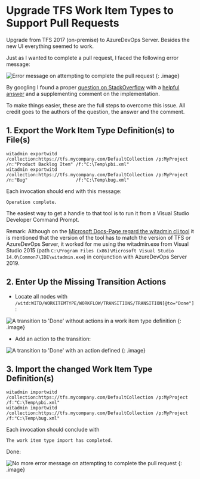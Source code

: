 # Upgrade TFS Work Item Types to Support Pull Requests

Upgrade from TFS 2017 (on-premise) to AzureDevOps Server. Besides the new UI everything seemed to work.

Just as I wanted to complete a pull request, I faced the following error message:

![Error message on attempting to complete the pull request](/images/posts/AzureDevOpsUpgradeWorkItemTemplates/ErrorMessage.PNG)
{: .image}

By googling I found a proper [question on StackOverflow](https://stackoverflow.com/questions/50935155/tfs-cannot-complete-product-backlog-item-because-there-is-no-transition-from-co) with a [helpful answer](https://stackoverflow.com/a/50941616/571213) and a supplementing comment on the implementation.

To make things easier, these are the full steps to overcome this issue. All credit goes to the authors of the question, the answer and the comment.


## 1. Export the Work Item Type Definition(s) to File(s)

    witadmin exportwitd /collection:https://tfs.mycompany.com/DefaultCollection /p:MyProject /n:"Product Backlog Item" /f:"C:\Temp\pbi.xml"
    witadmin exportwitd /collection:https://tfs.mycompany.com/DefaultCollection /p:MyProject /n:"Bug"                  /f:"C:\Temp\bug.xml"

Each invocation should end with this message:

    Operation complete.

The easiest way to get a handle to that tool is to run it from a Visual Studio Developer Command Prompt.

Remark: Although on the [Microsoft Docs-Page regard the witadmin cli tool](https://docs.microsoft.com/en-us/azure/devops/reference/witadmin/witadmin-import-export-manage-wits?view=tfs-2018) it is mentioned that the version of the tool has to match the version of TFS or AzureDevOps Server, it worked for me using the witadmin.exe from Visual Studio 2015 (path `C:\Program Files (x86)\Microsoft Visual Studio 14.0\Common7\IDE\witadmin.exe`) in conjunction with AzureDevOps Server 2019.


## 2. Enter Up the Missing Transition Actions

* Locate all nodes with `/witd:WITD/WORKITEMTYPE/WORKFLOW/TRANSITIONS/TRANSITION[@to="Done"]`:

![A transition to 'Done' without actions in a work item type definition](/images/posts/AzureDevOpsUpgradeWorkItemTemplates/witp_before.PNG)
{: .image}

* Add an action to the transition:

    <ACTIONS>
        <ACTION value="microsoft.vsts.actions.checkin"/>  
    </ACTIONS>

![A transition to 'Done' with an action defined](/images/posts/AzureDevOpsUpgradeWorkItemTemplates/witp_after.PNG)
{: .image}


## 3. Import the changed Work Item Type Definition(s)

    witadmin importwitd /collection:https://tfs.mycompany.com/DefaultCollection /p:MyProject /f:"C:\Temp\pbi.xml"
    witadmin importwitd /collection:https://tfs.mycompany.com/DefaultCollection /p:MyProject /f:"C:\Temp\bug.xml"

Each invocation should conclude with

    The work item type import has completed.

Done:

![No more error message on attempting to complete the pull request](/images/posts/AzureDevOpsUpgradeWorkItemTemplates/NoMoreErrorMessage.PNG)
{: .image}
